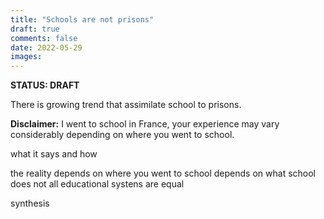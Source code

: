 ```yaml
---
title: "Schools are not prisons"
draft: true
comments: false
date: 2022-05-29
images:
---
```


**STATUS: DRAFT**

There is growing trend that assimilate school to prisons.

**Disclaimer:** I went to school in France, your experience may vary considerably depending on where you went to school.

what it says and how

the reality
depends on where you went to school
depends on what school does
not all educational systens are equal

synthesis